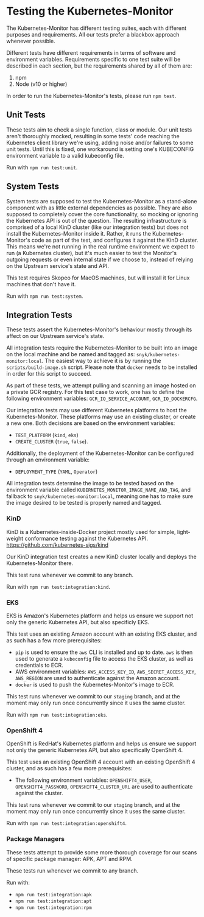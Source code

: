 # Testing the Kubernetes-Monitor #

The Kubernetes-Monitor has different testing suites, each with different purposes and requirements.
All our tests prefer a blackbox approach whenever possible.

Different tests have different requirements in terms of software and environment variables. Requirements specific to one test suite will be described in each section, but the requirements shared by all of them are:
1. npm
2. Node (v10 or higher)

In order to run the Kubernetes-Monitor's tests, please run
`npm test`.

## Unit Tests ##

These tests aim to check a single function, class or module.
Our unit tests aren't thoroughly mocked, resulting in some tests' code reaching the Kubernetes client library we're using, adding noise and/or failures to some unit tests.
Until this is fixed, one workaround is setting one's KUBECONFIG environment variable to a valid kubeconfig file.

Run with `npm run test:unit`.

## System Tests ##

System tests are supposed to test the Kubernetes-Monitor as a stand-alone component with as little external dependencies as possible. They are also supposed to completely cover the core functionality, so mocking or ignoring the Kubernetes API is out of the question.
The resulting infrastructure is comprised of a local KinD cluster (like our integration tests) but does not install the Kubernetes-Monitor inside it. Rather, it runs the Kubernetes-Monitor's code as part of the test, and configures it against the KinD cluster.
This means we're not running in the real runtime environment we expect to run (a Kubernetes cluster), but it's much easier to test the Monitor's outgoing requests or even internal state if we choose to, instead of relying on the Upstream service's state and API.

This test requires Skopeo for MacOS machines, but will install it for Linux machines that don't have it.

Run with `npm run test:system`.

## Integration Tests ##

These tests assert the Kubernetes-Monitor's behaviour mostly through its affect on our Upstream service's state.

All integration tests require the Kubernetes-Monitor to be built into an image on the local machine and be named and tagged as:
`snyk/kubernetes-monitor:local`.
The easiest way to achieve it is by running the `scripts/build-image.sh` script.
Please note that `docker` needs to be installed in order for this script to succeed.

As part of these tests, we attempt pulling and scanning an image hosted on a private GCR registry. For this test case to work, one has to define the following environment variables: `GCR_IO_SERVICE_ACCOUNT`, `GCR_IO_DOCKERCFG`.

Our integration tests may use different Kubernetes platforms to host the Kubernetes-Monitor. These platforms may use an existing cluster, or create a new one. Both decisions are based on the environment variables:
* `TEST_PLATFORM` (`kind`, `eks`)
* `CREATE_CLUSTER` (`true`, `false`).

Additionally, the deployment of the Kubernetes-Monitor can be configured through an environment variable:
* `DEPLOYMENT_TYPE` (`YAML`, `Operator`)

All integration tests determine the image to be tested based on the environment variable called `KUBERNETES_MONITOR_IMAGE_NAME_AND_TAG`, and fallback to `snyk/kubernetes-monitor:local`, meaning one has to make sure the image desired to be tested is properly named and tagged.

### KinD ###

KinD is a Kubernetes-inside-Docker project mostly used for simple, light-weight conformance testing against the Kubernetes API.
https://github.com/kubernetes-sigs/kind

Our KinD integration test creates a new KinD cluster locally and deploys the Kubernetes-Monitor there.

This test runs whenever we commit to any branch.

Run with `npm run test:integration:kind`.

### EKS ###

EKS is Amazon's Kubernetes platform and helps us ensure we support not only the generic Kubernetes API, but also specificly EKS.

This test uses an existing Amazon account with an existing EKS cluster, and as such has a few more prerequisites:
- `pip` is used to ensure the `aws` CLI is installed and up to date. `aws` is then used to generate a `kubeconfig` file to access the EKS cluster, as well as credentials to ECR.
- AWS environment variables: `AWS_ACCESS_KEY_ID`, `AWS_SECRET_ACCESS_KEY`, `AWS_REGION` are used to authenticate against the Amazon account.
- `docker` is used to push the Kubernetes-Monitor's image to ECR.

This test runs whenever we commit to our `staging` branch, and at the moment may only run once concurrently since it uses the same cluster.

Run with `npm run test:integration:eks`.

### OpenShift 4 ###

OpenShift is RedHat's Kubernetes platform and helps us ensure we support not only the generic Kubernetes API, but also specifically OpenShift 4.

This test uses an existing OpenShift 4 account with an existing OpenShift 4 cluster, and as such has a few more prerequisites:
- The following environment variables: `OPENSHIFT4_USER`, `OPENSHIFT4_PASSWORD`, `OPENSHIFT4_CLUSTER_URL` are used to authenticate against the cluster.

This test runs whenever we commit to our `staging` branch, and at the moment may only run once concurrently since it uses the same cluster.

Run with `npm run test:integration:openshift4`.

### Package Managers ###

These tests attempt to provide some more thorough coverage for our scans of specific package manager: APK, APT and RPM.

These tests run whenever we commit to any branch.

Run with:
* `npm run test:integration:apk`
* `npm run test:integration:apt`
* `npm run test:integration:rpm`
